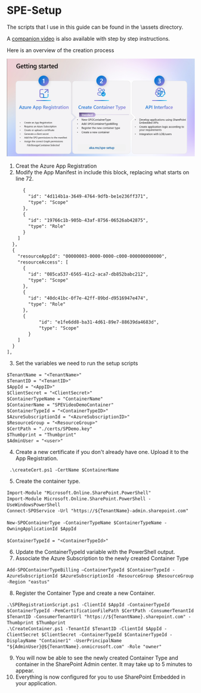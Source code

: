 # SPE-Setup

The scripts that I use in this guide can be found in the \assets directory.

A [companion video](https://youtu.be/IxiUeCzR9Iw) is also available with step by step instructions.

Here is an overview of the creation process

![](assets/20250815_144107_image.png)

1. Creat the Azure App Registration
2. Modify the App Manifest in include this block, replacing what starts on line 72.

``` 
      {
        "id": "4d114b1a-3649-4764-9dfb-be1e236ff371",
        "type": "Scope"
      },
      {
        "id": "19766c1b-905b-43af-8756-06526ab42875",
        "type": "Role"
      }
    ]
  },
  {
    "resourceAppId": "00000003-0000-0000-c000-000000000000",
    "resourceAccess": [
      {
        "id": "085ca537-6565-41c2-aca7-db852babc212",
        "type": "Scope"
      },
      {
        "id": "40dc41bc-0f7e-42ff-89bd-d9516947e474",
        "type": "Role"
      },
      {
            "id": "e1fe6dd8-ba31-4d61-89e7-88639da4683d",
            "type": "Scope"
        }
    ]
  }
],
```

3. Set the variables we need to run the setup scripts

```
$TenantName = "<TenantName>"
$TenantID = "<TenantID>"
$AppId = "<AppID>"
$ClientSecret = "<ClientSecret>"
$ContainerTypeName = "ContainerName"
$ContainerName = "SPEVideoDemoContainer"
$ContainerTypeId = "<ContainerTypeID>"
$AzureSubscriptionId = "<AzureSubscriptionID>"
$ResourceGroup = "<ResourceGroup>"
$CertPath = "./certs/SPDemo.key"
$Thumbprint = "Thumbprint"
$AdminUser = "<user>"

```

4. Create a new certificate if you don't already have one.  Upload it to the App Registration.

```
 .\createCert.ps1 -CertName $ContainerName

```

5. Create the container type.

```
Import-Module "Microsoft.Online.SharePoint.PowerShell"
Import-Module Microsoft.Online.SharePoint.PowerShell -UseWindowsPowerShell
Connect-SPOService -Url "https://${TenantName}-admin.sharepoint.com"

New-SPOContainerType -ContainerTypeName $ContainerTypeName -OwningApplicationId $AppId

$ContainerTypeId = "<ContainerTypeId>"
```

6. Update the ContainerTypeId variable with the PowerShell output.
7. Associate the Azure Subscription to the newly created Container Type

```
Add-SPOContainerTypeBilling –ContainerTypeId $ContainerTypeId -AzureSubscriptionId $AzureSubscriptionId -ResourceGroup $ResourceGroup -Region "eastus"

```

8. Register the Container Type and create a new Container.

```
.\SPERegistrationScript.ps1 -ClientId $AppId -ContainerTypeId $ContainerTypeId -PemCertificationFilePath $CertPath -ConsumerTenantId $TenantID -ConsumerTenantUrl "https://${TenantName}.sharepoint.com" -Thumbprint $Thumbprint
.\CreateContainer.ps1 -TenantId $TenantID -ClientId $AppId -ClientSecret $ClientSecret -ContainerTypeId $ContainerTypeId -DisplayName "Container1" -UserPrincipalName "${AdminUser}@${TenantName}.onmicrosoft.com" -Role "owner"

```

9. You will now be able to see the newly created Container Type and container in the SharePoint Admin center.  It may take up to 5 minutes to appear.
10. Everything is now configured for you to use SharePoint Embedded in your application.
